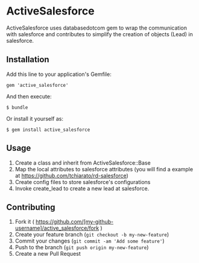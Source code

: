 # ActiveSalesforce

ActiveSalesforce uses databasedotcom gem to wrap the communication with salesforce and contributes to simplify the creation of objects (Lead) in salesforce.


## Installation

Add this line to your application's Gemfile:

    gem 'active_salesforce'

And then execute:

    $ bundle

Or install it yourself as:

    $ gem install active_salesforce

## Usage

1. Create a class and inherit from ActiveSalesforce::Base
2. Map the local attributes to salesforce attributes (you will find a example at https://github.com/tchiarato/rd-salesforce)
3. Create config files to store salesforce's configurations
4. Invoke create_lead to create a new lead at salesforce. 

## Contributing

1. Fork it ( https://github.com/[my-github-username]/active_salesforce/fork )
2. Create your feature branch (`git checkout -b my-new-feature`)
3. Commit your changes (`git commit -am 'Add some feature'`)
4. Push to the branch (`git push origin my-new-feature`)
5. Create a new Pull Request
